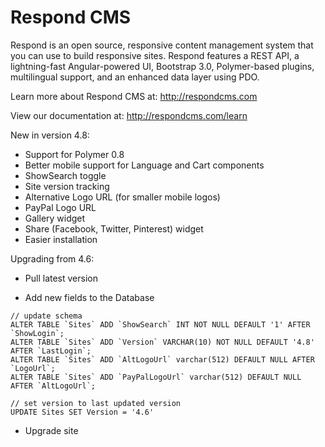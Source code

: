 Respond CMS
===========

Respond is an open source, responsive content management system that you can use to build responsive sites. Respond features a REST API, a lightning-fast Angular-powered UI, Bootstrap 3.0, Polymer-based plugins, multilingual support, and an enhanced data layer using PDO. 

Learn more about Respond CMS at: http://respondcms.com

View our documentation at: http://respondcms.com/learn

New in version 4.8:
- Support for Polymer 0.8
- Better mobile support for Language and Cart components
- ShowSearch toggle
- Site version tracking
- Alternative Logo URL (for smaller mobile logos)
- PayPal Logo URL
- Gallery widget
- Share (Facebook, Twitter, Pinterest) widget
- Easier installation

Upgrading from 4.6:

- Pull latest version

- Add new fields to the Database

```
// update schema
ALTER TABLE `Sites` ADD `ShowSearch` INT NOT NULL DEFAULT '1' AFTER `ShowLogin`;
ALTER TABLE `Sites` ADD `Version` VARCHAR(10) NOT NULL DEFAULT '4.8' AFTER `LastLogin`;
ALTER TABLE `Sites` ADD `AltLogoUrl` varchar(512) DEFAULT NULL AFTER `LogoUrl`;
ALTER TABLE `Sites` ADD `PayPalLogoUrl` varchar(512) DEFAULT NULL AFTER `AltLogoUrl`;

// set version to last updated version
UPDATE Sites SET Version = '4.6'
```

- Upgrade site
